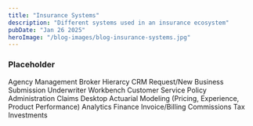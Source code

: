 ```yaml
---
title: "Insurance Systems"
description: "Different systems used in an insurance ecosystem"
pubDate: "Jan 26 2025"
heroImage: "/blog-images/blog-insurance-systems.jpg"
---
```


### Placeholder

Agency Management
Broker Hierarcy
CRM
Request/New Business Submission
Underwriter Workbench
Customer Service
Policy Administration
Claims Desktop
Actuarial Modeling (Pricing, Experience, Product Performance)
Analytics
Finance
Invoice/Billing
Commissions
Tax
Investments

